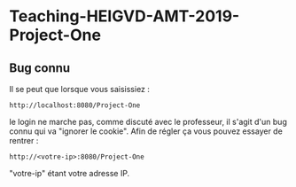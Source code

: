 # Teaching-HEIGVD-AMT-2019-Project-One

## Bug connu

Il se peut que lorsque vous saisissiez :
```
http://localhost:8080/Project-One
```
le login ne marche pas, comme discuté avec le professeur, il s'agit d'un bug connu qui va "ignorer le cookie". Afin de régler ça vous pouvez essayer de rentrer : 
```
http://<votre-ip>:8080/Project-One
```
"votre-ip" étant votre adresse IP.
